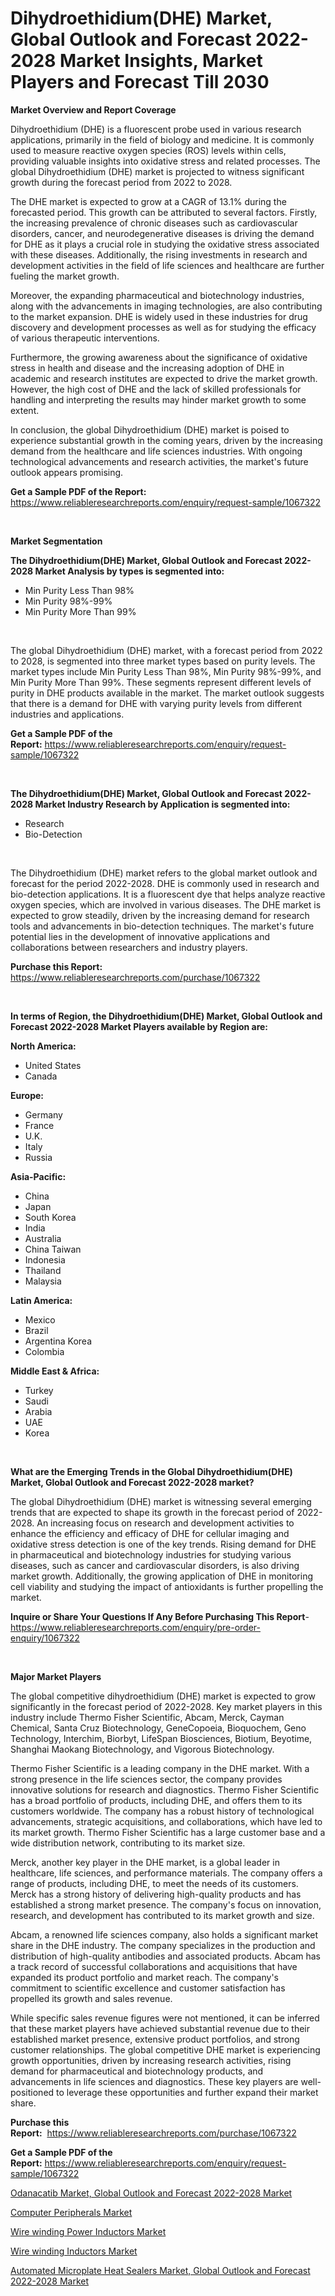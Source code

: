 <p><h1>Dihydroethidium(DHE) Market, Global Outlook and Forecast 2022-2028 Market Insights, Market Players and Forecast Till 2030</h1></p><p><strong>Market Overview and Report Coverage</strong></p>
<p><p>Dihydroethidium (DHE) is a fluorescent probe used in various research applications, primarily in the field of biology and medicine. It is commonly used to measure reactive oxygen species (ROS) levels within cells, providing valuable insights into oxidative stress and related processes. The global Dihydroethidium (DHE) market is projected to witness significant growth during the forecast period from 2022 to 2028.</p><p>The DHE market is expected to grow at a CAGR of 13.1% during the forecasted period. This growth can be attributed to several factors. Firstly, the increasing prevalence of chronic diseases such as cardiovascular disorders, cancer, and neurodegenerative diseases is driving the demand for DHE as it plays a crucial role in studying the oxidative stress associated with these diseases. Additionally, the rising investments in research and development activities in the field of life sciences and healthcare are further fueling the market growth.</p><p>Moreover, the expanding pharmaceutical and biotechnology industries, along with the advancements in imaging technologies, are also contributing to the market expansion. DHE is widely used in these industries for drug discovery and development processes as well as for studying the efficacy of various therapeutic interventions.</p><p>Furthermore, the growing awareness about the significance of oxidative stress in health and disease and the increasing adoption of DHE in academic and research institutes are expected to drive the market growth. However, the high cost of DHE and the lack of skilled professionals for handling and interpreting the results may hinder market growth to some extent.</p><p>In conclusion, the global Dihydroethidium (DHE) market is poised to experience substantial growth in the coming years, driven by the increasing demand from the healthcare and life sciences industries. With ongoing technological advancements and research activities, the market's future outlook appears promising.</p></p>
<p><strong>Get a Sample PDF of the Report:</strong> <a href="https://www.reliableresearchreports.com/enquiry/request-sample/1067322">https://www.reliableresearchreports.com/enquiry/request-sample/1067322</a></p>
<p>&nbsp;</p>
<p><strong>Market Segmentation</strong></p>
<p><strong>The Dihydroethidium(DHE) Market, Global Outlook and Forecast 2022-2028 Market Analysis by types is segmented into:</strong></p>
<p><ul><li>Min Purity Less Than 98%</li><li>Min Purity 98%-99%</li><li>Min Purity More Than 99%</li></ul></p>
<p>&nbsp;</p>
<p><p>The global Dihydroethidium (DHE) market, with a forecast period from 2022 to 2028, is segmented into three market types based on purity levels. The market types include Min Purity Less Than 98%, Min Purity 98%-99%, and Min Purity More Than 99%. These segments represent different levels of purity in DHE products available in the market. The market outlook suggests that there is a demand for DHE with varying purity levels from different industries and applications.</p></p>
<p><strong>Get a Sample PDF of the Report:</strong>&nbsp;<a href="https://www.reliableresearchreports.com/enquiry/request-sample/1067322">https://www.reliableresearchreports.com/enquiry/request-sample/1067322</a></p>
<p>&nbsp;</p>
<p><strong>The Dihydroethidium(DHE) Market, Global Outlook and Forecast 2022-2028 Market Industry Research by Application is segmented into:</strong></p>
<p><ul><li>Research</li><li>Bio-Detection</li></ul></p>
<p>&nbsp;</p>
<p><p>The Dihydroethidium (DHE) market refers to the global market outlook and forecast for the period 2022-2028. DHE is commonly used in research and bio-detection applications. It is a fluorescent dye that helps analyze reactive oxygen species, which are involved in various diseases. The DHE market is expected to grow steadily, driven by the increasing demand for research tools and advancements in bio-detection techniques. The market's future potential lies in the development of innovative applications and collaborations between researchers and industry players.</p></p>
<p><strong>Purchase this Report:</strong>&nbsp; <a href="https://www.reliableresearchreports.com/purchase/1067322">https://www.reliableresearchreports.com/purchase/1067322</a></p>
<p>&nbsp;</p>
<p><strong>In terms of Region, the Dihydroethidium(DHE) Market, Global Outlook and Forecast 2022-2028 Market Players available by Region are:</strong></p>
<p>
    <p> <strong> North America: </strong>
        <ul>
            <li>United States</li>
            <li>Canada</li>
        </ul>
        </p> 
    <p> <strong> Europe: </strong>
        <ul>
            <li>Germany</li>
            <li>France</li>
            <li>U.K.</li>
            <li>Italy</li>
            <li>Russia</li>
        </ul>
        </p> 
    <p> <strong> Asia-Pacific: </strong>
        <ul>
            <li>China</li>
            <li>Japan</li>
            <li>South Korea</li>
            <li>India</li>
            <li>Australia</li>
            <li>China Taiwan</li>
            <li>Indonesia</li>
            <li>Thailand</li>
            <li>Malaysia</li>
        </ul>
        </p> 
    <p> <strong> Latin America: </strong>
        <ul>
            <li>Mexico</li>
            <li>Brazil</li>
            <li>Argentina Korea</li>
            <li>Colombia</li>
        </ul>
        </p> 
    <p> <strong> Middle East & Africa: </strong>
        <ul>
            <li>Turkey</li>
            <li>Saudi</li>
            <li>Arabia</li>
            <li>UAE</li>
            <li>Korea</li>
        </ul>
    </p>
    </p>
<p>&nbsp;</p>
<p><strong>What are the Emerging Trends in the Global Dihydroethidium(DHE) Market, Global Outlook and Forecast 2022-2028 market?</strong></p>
<p><p>The global Dihydroethidium (DHE) market is witnessing several emerging trends that are expected to shape its growth in the forecast period of 2022-2028. An increasing focus on research and development activities to enhance the efficiency and efficacy of DHE for cellular imaging and oxidative stress detection is one of the key trends. Rising demand for DHE in pharmaceutical and biotechnology industries for studying various diseases, such as cancer and cardiovascular disorders, is also driving market growth. Additionally, the growing application of DHE in monitoring cell viability and studying the impact of antioxidants is further propelling the market.</p></p>
<p><strong>Inquire or Share Your Questions If Any Before Purchasing This Report</strong>- <a href="https://www.reliableresearchreports.com/enquiry/pre-order-enquiry/1067322">https://www.reliableresearchreports.com/enquiry/pre-order-enquiry/1067322</a></p>
<p>&nbsp;</p>
<p><strong>Major Market Players</strong></p>
<p><p>The global competitive dihydroethidium (DHE) market is expected to grow significantly in the forecast period of 2022-2028. Key market players in this industry include Thermo Fisher Scientific, Abcam, Merck, Cayman Chemical, Santa Cruz Biotechnology, GeneCopoeia, Bioquochem, Geno Technology, Interchim, Biorbyt, LifeSpan Biosciences, Biotium, Beyotime, Shanghai Maokang Biotechnology, and Vigorous Biotechnology.</p><p>Thermo Fisher Scientific is a leading company in the DHE market. With a strong presence in the life sciences sector, the company provides innovative solutions for research and diagnostics. Thermo Fisher Scientific has a broad portfolio of products, including DHE, and offers them to its customers worldwide. The company has a robust history of technological advancements, strategic acquisitions, and collaborations, which have led to its market growth. Thermo Fisher Scientific has a large customer base and a wide distribution network, contributing to its market size.</p><p>Merck, another key player in the DHE market, is a global leader in healthcare, life sciences, and performance materials. The company offers a range of products, including DHE, to meet the needs of its customers. Merck has a strong history of delivering high-quality products and has established a strong market presence. The company's focus on innovation, research, and development has contributed to its market growth and size.</p><p>Abcam, a renowned life sciences company, also holds a significant market share in the DHE industry. The company specializes in the production and distribution of high-quality antibodies and associated products. Abcam has a track record of successful collaborations and acquisitions that have expanded its product portfolio and market reach. The company's commitment to scientific excellence and customer satisfaction has propelled its growth and sales revenue.</p><p>While specific sales revenue figures were not mentioned, it can be inferred that these market players have achieved substantial revenue due to their established market presence, extensive product portfolios, and strong customer relationships. The global competitive DHE market is experiencing growth opportunities, driven by increasing research activities, rising demand for pharmaceutical and biotechnology products, and advancements in life sciences and diagnostics. These key players are well-positioned to leverage these opportunities and further expand their market share.</p></p>
<p><strong>Purchase this Report:</strong>&nbsp;&nbsp;<a href="https://www.reliableresearchreports.com/purchase/1067322">https://www.reliableresearchreports.com/purchase/1067322</a></p>
<p></p>
<p><strong>Get a Sample PDF of the Report:</strong>&nbsp;<a href="https://www.reliableresearchreports.com/enquiry/request-sample/1067322">https://www.reliableresearchreports.com/enquiry/request-sample/1067322</a></p>
<p><p><a href="https://github.com/BryceTownsendr/Market-Research-Report-List-1/blob/main/odanacatib-market-global-outlook-and-forecast-2022-2028-market.md">Odanacatib Market, Global Outlook and Forecast 2022-2028 Market</a></p><p><a href="https://www.linkedin.com/pulse/computer-peripherals-market-share-amp-new-trends-analysis-report-9iene/">Computer Peripherals Market</a></p><p><a href="https://www.reportprime.com/wire-winding-power-inductors-r5320">Wire winding Power Inductors Market</a></p><p><a href="https://www.reportprime.com/wire-winding-inductors-r5318">Wire winding Inductors Market</a></p><p><a href="https://github.com/WillieWoodard/Market-Research-Report-List-1/blob/main/automated-microplate-heat-sealers-market-global-outlook-and-forecast-2022-2028-market.md">Automated Microplate Heat Sealers Market, Global Outlook and Forecast 2022-2028 Market</a></p></p>